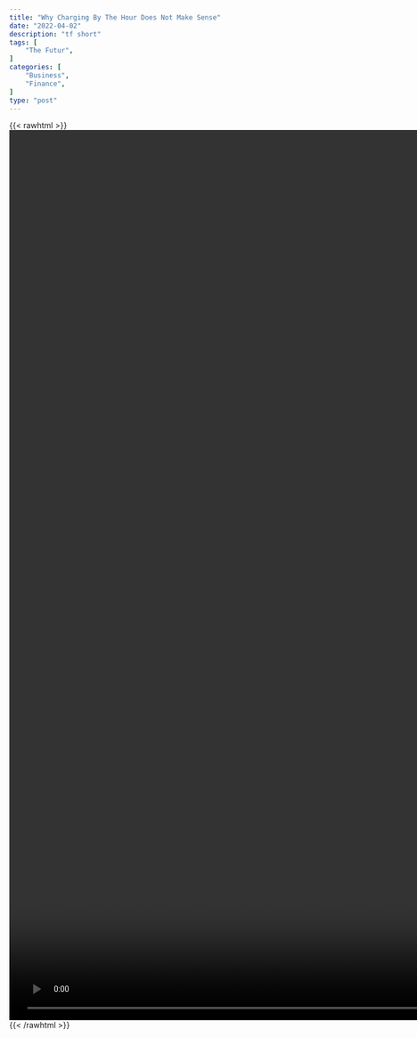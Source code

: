 ```yaml
---
title: "Why Charging By The Hour Does Not Make Sense"
date: "2022-04-02"
description: "tf short"
tags: [
    "The Futur",
]
categories: [
    "Business",
    "Finance",
]
type: "post"
---
```

{{< rawhtml >}}
    <video style="height:40vh;width:auto" overflow="hidden" controls>
        <source src="https://clips.dev00ps.com/The_Futur/Why%20Charging%20By%20The%20Hour%20Doesn39t%20Make%20Sense.mp4" type="video/mp4"> 
    </video>
{{< /rawhtml >}}